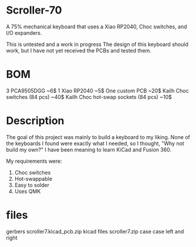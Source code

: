 # Scroller-70
A 75% mechanical keyboard that uses a Xiao RP2040, Choc switches, and I/O expanders.

This is untested and a work in progress
The design of this keyboard should work, but I have not yet received the PCBs and tested them.

# BOM
3 PCA9505DGG ~6$
1 Xiao RP2040 ~5$
One custom PCB ~20$
Kailh Choc switches (84 pcs) ~40$
Kailh Choc hot-swap sockets (84 pcs) ~10$
# Description
The goal of this project was mainly to build a keyboard to my liking. None of the keyboards I found were exactly what I needed, so I thought, "Why not build my own?" I have been meaning to learn KiCad and Fusion 360.

My requirements were:

1. Choc switches
2. Hot-swappable
3. Easy to solder
4. Uses QMK

# files
 gerbers scroller7.kicad_pcb.zip
 kicad files scroller7.zip
case
case left and right 
